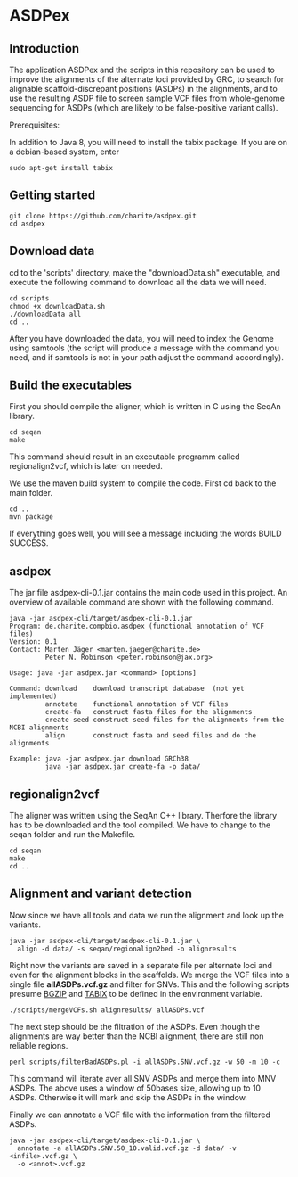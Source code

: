 # ASDPex

## Introduction

The application ASDPex and the scripts in this repository can be used to improve the alignments of the alternate loci provided by GRC, to search for alignable scaffold-discrepant positions (ASDPs) in the alignments, and to use the resulting ASDP file to screen sample VCF files from whole-genome sequencing for ASDPs (which are likely to be false-positive variant calls).

Prerequisites:

In addition to Java 8, you will need to install the tabix package. If you are on a debian-based system, enter

```
sudo apt-get install tabix
```

## Getting started

```
git clone https://github.com/charite/asdpex.git
cd asdpex
```


## Download data
cd to the 'scripts' directory, make the "downloadData.sh" executable, and execute the following command to download all the data we will need.

```
cd scripts
chmod +x downloadData.sh
./downloadData all
cd ..
```
After you have downloaded the data, you will need to index the Genome using samtools (the script will produce a message with the command you need, and if samtools is not in your path adjust the command accordingly).

## Build the executables

First you should compile the aligner, which is written in C using the SeqAn library.
```
cd seqan
make
```
This command should result in an executable programm called regionalign2vcf, which is later on needed.

We use the maven build system to compile the code. First cd back to the main folder.
```
cd ..
mvn package
```
If everything goes well, you will see a message including the words BUILD SUCCESS.

## asdpex
The jar file asdpex-cli-0.1.jar contains the main code used in this project. An overview of available command are shown with the following command.
```
java -jar asdpex-cli/target/asdpex-cli-0.1.jar
Program: de.charite.compbio.asdpex (functional annotation of VCF files)
Version: 0.1
Contact: Marten Jäger <marten.jaeger@charite.de>
         Peter N. Robinson <peter.robinson@jax.org>

Usage: java -jar asdpex.jar <command> [options]

Command: download    download transcript database  (not yet implemented)
         annotate    functional annotation of VCF files
         create-fa   construct fasta files for the alignments
         create-seed construct seed files for the alignments from the NCBI alignments
         align       construct fasta and seed files and do the alignments

Example: java -jar asdpex.jar download GRCh38
         java -jar asdpex.jar create-fa -o data/

```

## regionalign2vcf
The aligner was written using the SeqAn C++ library. Therfore the library has to be downloaded and the tool compiled. We have to change to the seqan folder and run the Makefile.
```
cd seqan
make
cd ..
```

## Alignment and variant detection
Now since we have all tools and data we run the alignment and look up the variants.
```
java -jar asdpex-cli/target/asdpex-cli-0.1.jar \
  align -d data/ -s seqan/regionalign2bed -o alignresults
```

Right now the variants are saved in a separate file per alternate loci and even for the alignment blocks in the scaffolds. We merge the VCF files into a single file __allASDPs.vcf.gz__ and filter for SNVs. This and the following scripts
presume [BGZIP](https://github.com/samtools/htslib "htslib repository") and [TABIX](https://github.com/samtools/htslib "htslib repository") to be defined in the environment variable.
```
./scripts/mergeVCFs.sh alignresults/ allASDPs.vcf
```

The next step should be the filtration of the ASDPs. Even though the alignments are way better than the NCBI alignment, there are still non reliable regions.
```
perl scripts/filterBadASDPs.pl -i allASDPs.SNV.vcf.gz -w 50 -m 10 -c
```
This command will iterate aver all SNV ASDPs and merge them into MNV ASDPs. The above uses a window of 50bases size, allowing up to 10 ASDPs. Otherwise it will mark and skip the ASDPs in the window.

Finally we can annotate a VCF file with the information from the filtered ASDPs.
```
java -jar asdpex-cli/target/asdpex-cli-0.1.jar \
  annotate -a allASDPs.SNV.50_10.valid.vcf.gz -d data/ -v <infile>.vcf.gz \
  -o <annot>.vcf.gz
```
